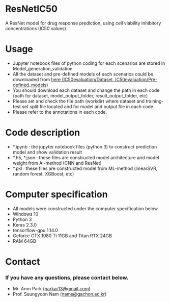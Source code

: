 # ResNetIC50
A ResNet model for drug response prediction, using cell viability inhibitory concentrations (IC50 values)

# Usage
- Jupyter notebook files of python coding for each scenarios are stored in Model_generation_validation
- All the dataset and pre-defined models of each scenarios could be downloaded from [here (IC50evaluation/Dataset, IC50evaluation/Pre-defined_models)](https://mega.nz/#F!CeYGDKyS!uqkmWJ4E2XSGJp_C2VO2gg)
- You should download each dataset and change the path in each code (path for dataset, model_output_folder, result_output_folder, etc)
- Please set and check the file path (workdir) where dataset and training-test set split file located and for model and output file in each code.
- Please refer to the annotations in each code.


# Code description
- *.ipynb : the jupyter notebook files (python 3) to construct prediction model and show validation result
- *.h5, *.json : these files are constructed model architecture and model weight from AI-method (CNN and ResNet)
- *.pkl : these files are constructed model from ML-method (linearSVR, random forest, XGBoost, etc)

# Computer specification
- All models were constructed under the computer specification below.
- Windows 10
- Python 3
- Keras 2.3.0
- tensorflow-gpu 1.14.0
- Geforce GTX 1080 Ti 11GB and Titan RTX 24GB
- RAM 64GB

# Contact
### If you have any questions, please contact below.
- Mr. Aron Park (parkar13@gmail.com)
- Prof. Seungyoon Nam (nams@gachon.ac.kr)
